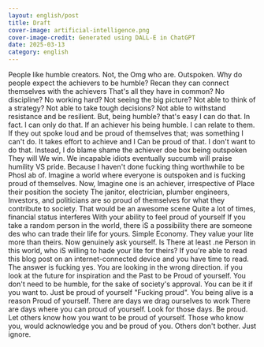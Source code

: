 ```yaml
---
layout: english/post
title: Draft
cover-image: artificial-intelligence.png
cover-image-credit: Generated using DALL-E in ChatGPT
date: 2025-03-13
category: english
---
```


People like humble creators. Not, the Omg who are. Outspoken. Why do people expect the achievers to be humble? Recan they can connect themselves with the achievers That's all they have in common? No discipline? No working hard? Not seeing the big picture? Not able to think of a strategy? Not able to take tough decisions? Not able to withstand resistance and be resilient. But, being humble? that's easy I can do that. In fact. I can only do that. If an achiever his being humble. I can relate to them. If they out spoke loud and be proud of themselves that; was something I can't do. It takes effort to achieve and I Can be proud of that. I don't want to do that. Instead, I do blame shame the achiever doe box being outspoken They will We win. We incapable idiots eventually succumb will praise humility VS pride. Because I haven't done fucking thing worthwhile to be Phosl ab of. Imagine a world where everyone is outspoken and is fucking proud of themselves. Now, Imagine one is an achiever, irrespective of Place their position the society The janitor, electrician, plumber engineers, Investors, and politicians are so proud of themselves for what they contribute to society. That would be an awesome scene Quite a lot of times, financial status interferes With your ability to feel proud of yourself If you take a random person in the world, there iS a possibility there are someone des who can trade their life for yours. Simple Economy. They value your lite more than theirs. Now genuinely ask yourself. Is There at least .ne Person in this world, who iS willing to hade your lite for theirs? If you're able to read this blog post on an internet-connected device and you have time to read. The answer is fucking yes. You are looking in the wrong direction. if you look at the future for inspiration and the Past to be Proud of yourself. You don't need to be humble,  for the sake of society's approval. You can be it if you want to. Just be proud of yourself "Fucking proud". You being alive is a reason Proud of yourself. There are days we drag ourselves to work There are days where you can proud of yourself. Look for those days. Be proud. Let others know how you want to be proud of yourself. Those who know you, would acknowledge you and be proud of you. Others don't bother. Just ignore.
